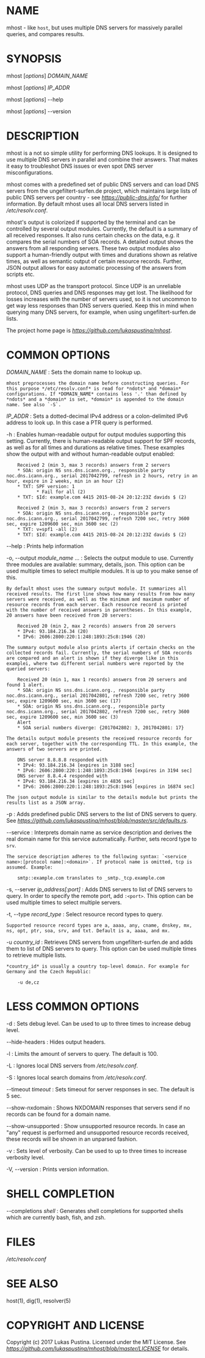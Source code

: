 # NAME

mhost - like `host`, but uses multiple DNS servers for massively parallel queries, and compares results.


# SYNOPSIS

mhost [*options*] *DOMAIN_NAME*

mhost [*options*] *IP_ADDR*

mhost [*options*] --help

mhost [*options*] --version


# DESCRIPTION

mhost is a not so simple utility for performing DNS lookups. It is designed to use multiple DNS servers in parallel and combine their answers. That makes it easy to troubleshot DNS issues or even spot DNS server misconfigurations.

mhost comes with a predefined set of public DNS servers and can load DNS servers from the ungefiltert-surfen.de project, which maintains large lists of public DNS servers per country - see *https://public-dns.info/* for further information. By default mhost uses all local DNS servers listed in */etc/resolv.conf*.

mhost's output is colorized if supported by the terminal and can be controlled by several output modules. Currently, the default is a summary of all received responses. It also runs certain checks on the data, e.g. it compares the serial numbers of SOA records. A detailed output shows the answers from all responding servers. These two output modules also support a human-friendly output with times and durations shown as relative times, as well as semantic output of certain resource records. Further, JSON output allows for easy automatic processing of the answers from scripts etc.

mhost uses UDP as the transport protocol. Since UDP is an unreliable protocol, DNS queries and DNS responses may get lost. The likelihood for losses increases with the number of servers used, so it is not uncommon to get way less responses than DNS servers queried. Keep this in mind when querying many DNS servers, for example, when using ungefiltert-surfen.de lists.

The project home page is *https://github.com/lukaspustina/mhost*.


# COMMON OPTIONS

*DOMAIN_NAME*
: Sets the domain name to lookup up.

    mhost preprocesses the domain name before constructing queries. For this purpose */etc/resolv.conf* is read for *ndots* and *domain* configurations. If *DOMAIN_NAME* contains less '.' than defined by *ndots* and a *domain* is set, *domain* is appended to the domain name. See also `-S`.

*IP_ADDR*
: Sets a dotted-decimal IPv4 address or a colon-delimited IPv6 address to look up. In this case a PTR query is performed.

-h
: Enables human-readable output for output modules supporting this setting. Currently, there is human-readable output support for SPF records, as well as for all times and durations as relative times. These examples show the output with and without human-readable output enabled:

        Received 2 (min 3, max 3 records) answers from 2 servers
        * SOA: origin NS sns.dns.icann.org., responsible party noc.dns.icann.org., serial 2017042799, refresh in 2 hours, retry in an hour, expire in 2 weeks, min in an hour (2)
        * TXT: SPF version: 1
               * Fail for all (2)
        * TXT: $Id: example.com 4415 2015-08-24 20:12:23Z davids $ (2)

        Received 2 (min 3, max 3 records) answers from 2 servers
        * SOA: origin NS sns.dns.icann.org., responsible party noc.dns.icann.org., serial 2017042799, refresh 7200 sec, retry 3600 sec, expire 1209600 sec, min 3600 sec (2)
        * TXT: v=spf1 -all (2)
        * TXT: $Id: example.com 4415 2015-08-24 20:12:23Z davids $ (2)

--help
: Prints help information

-o, --output *module_name* ...
: Selects the output module to use. Currently three modules are available: summary, details, json. This option can be used multiple times to select multiple modules. It is up to you make sense of this.

    By default mhost uses the summary output module. It summarizes all received results. The first line shows how many results from how many servers were received, as well as the minimum and maximum number of resource records from each server. Each resource record is printed with the number of received answers in parentheses. In this example, 20 answers have been received from 20 servers:

        Received 20 (min 2, max 2 records) answers from 20 servers
        * IPv4: 93.184.216.34 (20)
        * IPv6: 2606:2800:220:1:248:1893:25c8:1946 (20)

    The summary output module also prints alerts if certain checks on the collected records fail. Currently, the serial numbers of SOA records are compared and an alert is shown if they diverge like in this examplei, where two different serial numbers were reported by the queried servers:

        Received 20 (min 1, max 1 records) answers from 20 servers and found 1 alert.
        * SOA: origin NS sns.dns.icann.org., responsible party noc.dns.icann.org., serial 2017042801, refresh 7200 sec, retry 3600 sec, expire 1209600 sec, min 3600 sec (17)
        * SOA: origin NS sns.dns.icann.org., responsible party noc.dns.icann.org., serial 2017042802, refresh 7200 sec, retry 3600 sec, expire 1209600 sec, min 3600 sec (3)
        Alert
        * SOA serial numbers diverge: {2017042802: 3, 2017042801: 17}

    The details output module presents the received resource records for each server, together with the corresponding TTL. In this example, the answers of two servers are printed.

        DNS server 8.8.8.8 responded with
        * IPv4: 93.184.216.34 [expires in 3108 sec]
        * IPv6: 2606:2800:220:1:248:1893:25c8:1946 [expires in 3194 sec]
        DNS server 8.8.4.4 responded with
        * IPv4: 93.184.216.34 [expires in 4836 sec]
        * IPv6: 2606:2800:220:1:248:1893:25c8:1946 [expires in 16874 sec]

    The json output module is similar to the details module but prints the results list as a JSON array.

-p
: Adds predefined public DNS servers to the list of DNS servers to query. See *https://github.com/lukaspustina/mhost/blob/master/src/defaults.rs*.

--service
: Interprets domain name as service description and derives the real domain name for this service automatically. Further, sets record type to `srv`.

    The service description adheres to the following syntax: `<service name>:[protocol name]:<domain>`. If protocol name is omitted, tcp is assumed. Example:

        smtp::example.com translates to _smtp._tcp.example.com

-s, --server *ip_address[:port]*
: Adds DNS servers to list of DNS servers to query. In order to specify the remote port, add `:<port>`. This option can be used multiple times to select multiple servers.

-t, --type *record_type*
: Select resource record types to query.

    Supported resource record types are a, aaaa, any, cname, dnskey, mx, ns, opt, ptr, soa, srv, and txt. Default is a, aaaa, and mx.

-u *country_id*
: Retrieves DNS servers from ungefiltert-surfen.de and adds them to list of DNS servers to query. This option can be used multiple times to retrieve multiple lists.

    *country_id* is usually a country top-level domain. For example for Germany and the Czech Republic:

        -u de,cz


# LESS COMMON OPTIONS

-d
: Sets debug level. Can be used to up to three times to increase debug level.

--hide-headers
: Hides output headers.

-l
: Limits the amount of servers to query. The default is 100.

-L
: Ignores local DNS servers from */etc/resolv.conf*.

-S
: Ignores local search domains from */etc/resolv.conf*.

--timeout *timeout*
: Sets timeout for server responses in sec. The default is 5 sec.

--show-nxdomain
: Shows NXDOMAIN responses that servers send if no records can be found for a domain name.

--show-unsupported
: Show unsupported resource records. In case an "any" request is performed and unsupported resource records received, these records will be shown in an unparsed fashion.

-v
: Sets level of verbosity. Can be used to up to three times to increase verbosity level.

-V, --version
: Prints version information.


# SHELL COMPLETION

--completions *shell*
: Generates shell completions for supported shells which are currently bash, fish, and zsh.


# FILES
 */etc/resolv.conf*


# SEE ALSO
host(1), dig(1), resolver(5)


# COPYRIGHT AND LICENSE

Copyright (c) 2017 Lukas Pustina. Licensed under the MIT License. See *https://github.com/lukaspustina/mhost/blob/master/LICENSE* for details.

